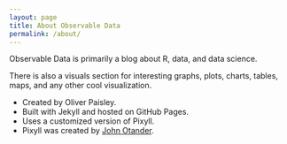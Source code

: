 ```yaml
---
layout: page
title: About Observable Data
permalink: /about/
---
```


Observable Data is primarily a blog about R, data, and data science.

There is also a visuals section for interesting graphs, plots, charts, tables, maps, and any other cool visualization.

* Created by Oliver Paisley. <a class="fa fa-twitter" href="https://twitter.com/{{ site.twitter_username }}" style="border: none"></a>
* Built with Jekyll and hosted on GitHub Pages.
* Uses a customized version of Pixyll.
* Pixyll was created by [John Otander](http://johnotander.com). <a class="fa fa-twitter" href="https://twitter.com/4lpine" style="border: none"></a>
